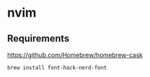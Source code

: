 # nvim

## Requirements

https://github.com/Homebrew/homebrew-cask

```
brew install font-hack-nerd-font
```
